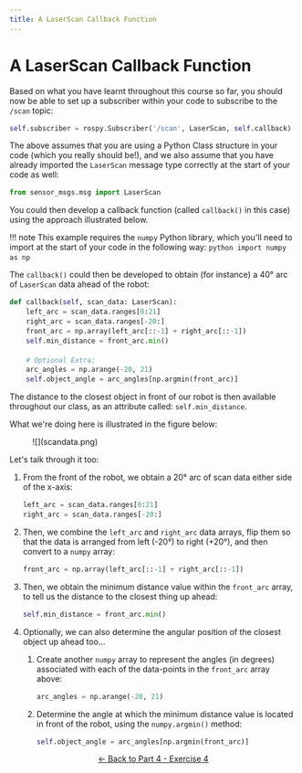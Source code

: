 ```yaml
---  
title: A LaserScan Callback Function
---
```


# A LaserScan Callback Function

Based on what you have learnt throughout this course so far, you should now be able to set up a subscriber within your code to subscribe to the `/scan` topic:

```python
self.subscriber = rospy.Subscriber('/scan', LaserScan, self.callback)
```

The above assumes that you are using a Python Class structure in your code (which you really should be!), and we also assume that you have already imported the `LaserScan` message type correctly at the start of your code as well:

```python
from sensor_msgs.msg import LaserScan
```

You could then develop a callback function (called `callback()` in this case) using the approach illustrated below. 

!!! note
    This example requires the `numpy` Python library, which you'll need to import at the start of your code in the following way:
    ```python
    import numpy as np
    ```

The `callback()` could then be developed to obtain (for instance) a 40&deg; arc of `LaserScan` data ahead of the robot:

```python
def callback(self, scan_data: LaserScan):
    left_arc = scan_data.ranges[0:21]
    right_arc = scan_data.ranges[-20:]
    front_arc = np.array(left_arc[::-1] + right_arc[::-1])
    self.min_distance = front_arc.min()

    # Optional Extra:
    arc_angles = np.arange(-20, 21)
    self.object_angle = arc_angles[np.argmin(front_arc)]
```

The distance to the closest object in front of our robot is then available throughout our class, as an attribute called: `self.min_distance`.

What we're doing here is illustrated in the figure below:

<figure markdown>
  ![](scandata.png)
</figure>

Let's talk through it too:

1. From the front of the robot, we obtain a 20&deg; arc of scan data either side of the x-axis:
    
    ``` python
    left_arc = scan_data.ranges[0:21]
    right_arc = scan_data.ranges[-20:]
    ```

1. Then, we combine the `left_arc` and `right_arc` data arrays, flip them so that the data is arranged from left (-20&deg;) to right (+20&deg;), and then convert to a `numpy` array:

    ```python
    front_arc = np.array(left_arc[::-1] + right_arc[::-1])
    ```

1. Then, we obtain the minimum distance value within the `front_arc` array, to tell us the distance to the closest thing up ahead:    
    
    ```python
    self.min_distance = front_arc.min()
    ```

1. Optionally, we can also determine the angular position of the closest object up ahead too...
    1. Create another `numpy` array to represent the angles (in degrees) associated with each of the data-points in the `front_arc` array above:
        ```python
        arc_angles = np.arange(-20, 21)
        ```
    1. Determine the angle at which the minimum distance value is located in front of the robot, using the `numpy.argmin()` method:
        ```python
        self.object_angle = arc_angles[np.argmin(front_arc)]
        ``` 

<p align="center">
  <a href="../../part4#ex4_ret">&#8592; Back to Part 4 - Exercise 4</a>
</p>